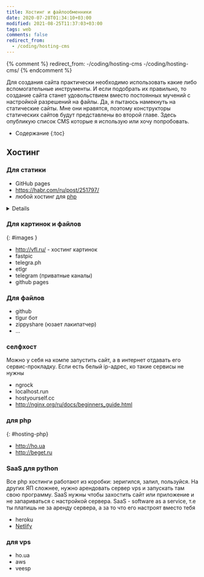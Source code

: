 ```yaml
---
title: Хостинг и файлообменники
date: 2020-07-28T01:34:10+03:00
modified: 2021-08-25T11:37:03+03:00
tags: web
comments: false
redirect_from: 
  - /coding/hosting-cms
---
```



{% comment %}
redirect_from:
 -/coding/hosting-cms
 -/coding/hosting-cms/
{% endcomment %}

Для создания сайта практически необходимо использовать какие либо вспомогательные инструменты. И если подобрать их правильно, то создание сайта станет удовольствием вместо постоянных мучений с настройкой разрешений на файлы. Да, я пытаюсь намекнуть на статические сайты. Мне они нравятся, поэтому конструкторы статических сайтов будут представлены во второй главе. Здесь опубликую список CMS которые я использую или хочу попробовать.   

* Содержание
{:toc}


## Хостинг

### Для статики
- GitHub pages
- <https://habr.com/ru/post/251797/>
- любой хостинг для [php](#hosting-php)
<details markdown="1">
- GitLab
* Vercel
* neocites
</details>

### Для картинок и файлов
{: #images }

* <http://vfl.ru/> - хостинг картинок
* fastpic
* telegra.ph
* etlgr
* telegram (приватные каналы)
* github pages

### Для файлов
- github
- tlgur бот
- zippyshare (юзает лакипатчер)
- ...

### селфхост
Можно у себя на компе запустить сайт, а в интернет отдавать его сервис-прокладку. Если есть белый ip-адрес, ко такие сервисы не нужны
- ngrock
- localhost.run
- hostyourself.cc
- <http://nginx.org/ru/docs/beginners_guide.html>
 
### для php 
{: #hosting-php}
- <http://ho.ua>
- <http://beget.ru>

### SaaS для python
Все php хостинги работают из коробки: зеригился, залил, пользуйся. На других ЯП сложнее, нужно арендовать сервер vps и запускать там свою программу. SaaS нужны чтобы захостить сайт или приложение и не запариваться с настройкой сервера. SaaS - software as a service, т.е ты платишь не за аренду сервера, а за то что его настроят вместо тебя
- heroku
- [Netlify](https://www.netlify.com/)

### для vps
- ho.ua
- aws
- veesp

